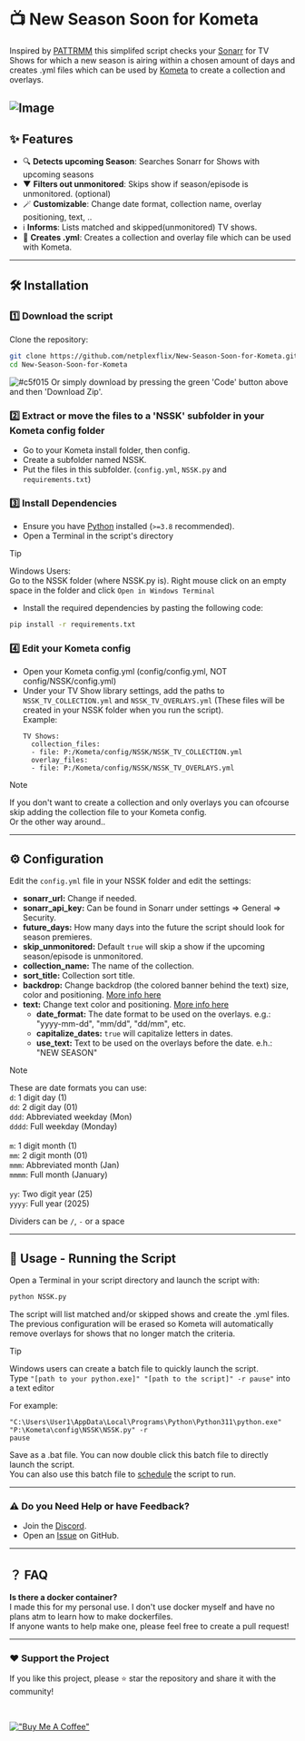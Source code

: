 # 📺 New Season Soon for Kometa

Inspired by [PATTRMM](https://github.com/InsertDisc/pattrmm) this simplifed script checks your [Sonarr](https://sonarr.tv/) for TV Shows for which a new season is airing within a chosen amount of days and creates .yml files which can be used by [Kometa](https://kometa.wiki/) to create a collection and overlays.

![Image](https://github.com/user-attachments/assets/d8aefff5-4c91-449a-a2f3-c96b97aa2721)
---

## ✨ Features
- 🔍 **Detects upcoming Season**: Searches Sonarr for Shows with upcoming seasons
-  ▼ **Filters out unmonitored**: Skips show if season/episode is unmonitored. (optional)
-  🪄 **Customizable**: Change date format, collection name, overlay positioning, text, ..
- ℹ️ **Informs**: Lists matched and skipped(unmonitored) TV shows.
- 📝 **Creates .yml**: Creates a collection and overlay file which can be used with Kometa.

---

## 🛠️ Installation

### 1️⃣ Download the script
Clone the repository:
```sh
git clone https://github.com/netplexflix/New-Season-Soon-for-Kometa.git
cd New-Season-Soon-for-Kometa
```

![#c5f015](https://placehold.co/15x15/c5f015/c5f015.png) Or simply download by pressing the green 'Code' button above and then 'Download Zip'.

### 2️⃣ Extract or move the files to a 'NSSK' subfolder in your Kometa config folder
- Go to your Kometa install folder, then config.
- Create a subfolder named NSSK.
- Put the files in this subfolder. (`config.yml`, `NSSK.py` and `requirements.txt`)

### 3️⃣ Install Dependencies
- Ensure you have [Python](https://www.python.org/downloads/) installed (`>=3.8` recommended). <br/>
- Open a Terminal in the script's directory
>[!TIP]
>Windows Users: <br/>
>Go to the NSSK folder (where NSSK.py is). Right mouse click on an empty space in the folder and click `Open in Windows Terminal`
- Install the required dependencies by pasting the following code:
```sh
pip install -r requirements.txt
```

### 4️⃣ Edit your Kometa config
- Open your Kometa config.yml (config/config.yml, NOT config/NSSK/config.yml)
- Under your TV Show library settings, add the paths to `NSSK_TV_COLLECTION.yml` and `NSSK_TV_OVERLAYS.yml` (These files will be created in your NSSK folder when you run the script).<br/>
  Example:
  ```
  TV Shows:
    collection_files:
    - file: P:/Kometa/config/NSSK/NSSK_TV_COLLECTION.yml
    overlay_files:
    - file: P:/Kometa/config/NSSK/NSSK_TV_OVERLAYS.yml
  ```
>[!NOTE]
>If you don't want to create a collection and only overlays you can ofcourse skip adding the collection file to your Kometa config.<br/>
>Or the other way around..
---

## ⚙️ Configuration
Edit the `config.yml` file in your NSSK folder and edit the settings:

- **sonarr_url:** Change if needed.
- **sonarr_api_key:** Can be found in Sonarr under settings => General => Security.
- **future_days:** How many days into the future the script should look for season premieres.
- **skip_unmonitored:** Default `true` will skip a show if the upcoming season/episode is unmonitored.
- **collection_name:** The name of the collection.
- **sort_title:** Collection sort title.
- **backdrop:** Change backdrop (the colored banner behind the text) size, color and positioning. [More info here](https://kometa.wiki/en/latest/files/overlays/?h=overlay#backdrop-overlay)
- **text:** Change text color and positioning. [More info here](https://kometa.wiki/en/latest/files/overlays/?h=overlay#text-overlay)
  - **date_format:** The date format to be used on the overlays. e.g.: "yyyy-mm-dd", "mm/dd", "dd/mm", etc.
  - **capitalize_dates:** `true` will capitalize letters in dates.
  - **use_text:** Text to be used on the overlays before the date. e.h.: "NEW SEASON"


>[!NOTE]
> These are date formats you can use:<br/>
> `d`: 1 digit day (1)<br/>
> `dd`: 2 digit day (01)<br/>
> `ddd`: Abbreviated weekday (Mon)<br/>
> `dddd`: Full weekday (Monday)<br/>
><br/>
> `m`: 1 digit month (1)<br/>
> `mm`: 2 digit month (01)<br/>
> `mmm`: Abbreviated month (Jan)<br/>
> `mmmm`: Full month (January)<br/>
><br/>
> `yy`: Two digit year (25)<br/>
> `yyyy`: Full year (2025)
>
>Dividers can be `/`, `-` or a space

---
## 🚀 Usage - Running the Script

Open a Terminal in your script directory and launch the script with:
```sh
python NSSK.py
```
The script will list matched and/or skipped shows and create the .yml files. <br/>
The previous configuration will be erased so Kometa will automatically remove overlays for shows that no longer match the criteria.

> [!TIP]
> Windows users can create a batch file to quickly launch the script.<br/>
> Type `"[path to your python.exe]" "[path to the script]" -r pause"` into a text editor
>
> For example:
> ```
>"C:\Users\User1\AppData\Local\Programs\Python\Python311\python.exe" "P:\Kometa\config\NSSK\NSSK.py" -r
>pause
> ```
> Save as a .bat file. You can now double click this batch file to directly launch the script.<br/>
> You can also use this batch file to [schedule](https://www.windowscentral.com/how-create-automated-task-using-task-scheduler-windows-10) the script to run.
---


### ⚠️ **Do you Need Help or have Feedback?**
- Join the [Discord](https://discord.gg/VBNUJd7tx3).
- Open an [Issue](https://github.com/netplexflix/New-Season-Soon-for-Kometa/issues) on GitHub.


---
## ？ FAQ
**Is there a docker container?**<br/>
I made this for my personal use. I don't use docker myself and have no plans atm to learn how to make dockerfiles.<br/>
If anyone wants to help make one, please feel free to create a pull request!
  
---  
### ❤️ Support the Project
If you like this project, please ⭐ star the repository and share it with the community!

<br/>

[!["Buy Me A Coffee"](https://github.com/user-attachments/assets/5c30b977-2d31-4266-830e-b8c993996ce7)](https://www.buymeacoffee.com/neekokeen)
